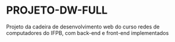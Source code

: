 # PROJETO-DW-FULL
Projeto da cadeira de desenvolvimento web do curso redes de computadores do IFPB, com back-end e front-end implementados
